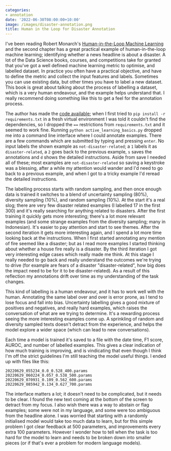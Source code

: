 ```yaml
---
categories:
- annotation
date: '2022-06-30T08:00:00+10:00'
image: /images/disaster-annotation.png
title: Human in the Loop for Disaster Annotation
---
```


I've been reading Robert Monarch's [Human-in-the-Loop Machine Learning](https://www.manning.com/books/human-in-the-loop-machine-learning) and the second chapter has a great practical example of human-in-the-loop machine learning; identifying whether a news headline is about a disaster.
A lot of the Data Science books, courses, and competitions take for granted that you've got a well defined machine learning metric to optimise, and labelled dataset.
In practice you often have a practical objective, and have to define the metric and collect the input features and labels.
Sometimes you can use existing data, but other times you have to label a new dataset.
This book is great about talking about the process of labelling a dataset, which is a very human endeavour, and the example helps understand that.
I really recommend doing something like this to get a feel for the annotation process.

The author has made the [code available](https://github.com/rmunro/pytorch_active_learning); when I first tried to `pip install -r requirements.txt` in a fresh virtual environment I was told it couldn't find the dependencies, so I dropped the `==` restrictions from `requirements.txt` and it seemed to work fine.
Running `python active_learning_basics.py` dropped me into a command line interface where I could annotate examples.
There are a few commands which are submitted by typing and pressing `enter`.
No input labels the shown example as `not-disaster-related`; a `1` labels it as `disaster-related`, a `2` goes back to the previous example, `s` saves the annotations and `d` shows the detailed instructions.
Aside from save I needed all of these; most examples are `not-disaster-related` so saving a keystroke was a blessing, after a while my attention would wander and I'd need to go back to a previous example, and when I got to a tricky example I'd reread the detailed instructions.

The labelling process starts with random sampling, and then once enough data is trained it switches to a blend of uncertainty sampling (80%), diversity sampling (10%), and random sampling (10%).
At the start it's a real slog; there are very few disaster related examples (I labelled 17 in the first 300) and it's really searching for anything related to disasters.
After the first training it quickly gets more interesting; there's a lot more relevant examples (and some strange examples from the diversity sampling; many in Indonesian).
It's easier to pay attention and start to see themes.
After the second iteration it gets more interesting again, and I spend a lot more time looking back at the instructions.
When I first started annotating any mention of fire seemed like a disaster; but as I read more examples I started thinking about whether a house fire really is a disaster.
By the third iteration I got very interesting edge cases which really made me think.
At this stage I really needed to go back and really understand the outcomes we're trying to drive (for example are fears of a disaster "disaster-related", how big does the impact need to be for it to be disaster-related).
As a result of this reflection my annotations drift over time as my understanding of the task changes.

This kind of labelling is a human endeavour, and it has to work well with the human.
Annotating the same label over and over is error prone, as I tend to lose focus and fall into bias.
Uncertainty labelling gives a good mixture of positives and negatives, and really hard examples, which raises the conversation of what are we trying to determine.
It's a rewarding process seeing the more interesting examples come up.
A sprinkling of random and diversity sampled texts doesn't detract from the experience, and helps the model explore a wider space (which can lead to new conversations).

Each time a model is trained it's saved to a file with the date time, F1 score, AUROC, and number of labelled examples.
This gives a clear indication of how much training is improving, and is vindicating that even though I think I'm off the strict guidelines I'm still teaching the model useful things.
I ended up with files like this:

```
20220629_055234_0.0_0.528_400.params
20220629_060224_0.057_0.538_500.params
20220629_070931_0.109_0.562_600.params
20220629_085942_0.134_0.627_700.params
```

The interface matters a lot; it doesn't need to be complicated, but it needs to be clear.
I found the new text coming at the bottom of the screen to detract from my focus.
I also wish there was a way to abstain or flag examples; some were not in my language, and some were too ambiguous from the headline alone.
I was worried that starting with a randomly initialised model would take too much data to learn, but for this simple problem I got clear feedback at 500 parameters, and improvements every extra 100 parameters.
However I wonder how to tell when the task is too hard for the model to learn and needs to be broken down into smaller pieces (or if that's ever a problem for modern language models).